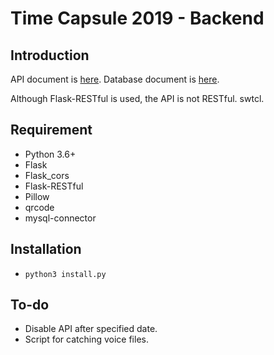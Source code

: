 # Time Capsule 2019 - Backend
## Introduction
API document is [here](./docs/API.md). Database document is [here](./docs/Database.md).

Although Flask-RESTful is used, the API is not RESTful. swtcl.

## Requirement
* Python 3.6+
* Flask
* Flask_cors
* Flask-RESTful
* Pillow
* qrcode
* mysql-connector

## Installation
* `python3 install.py` 

## To-do
* Disable API after specified date.
* Script for catching voice files.